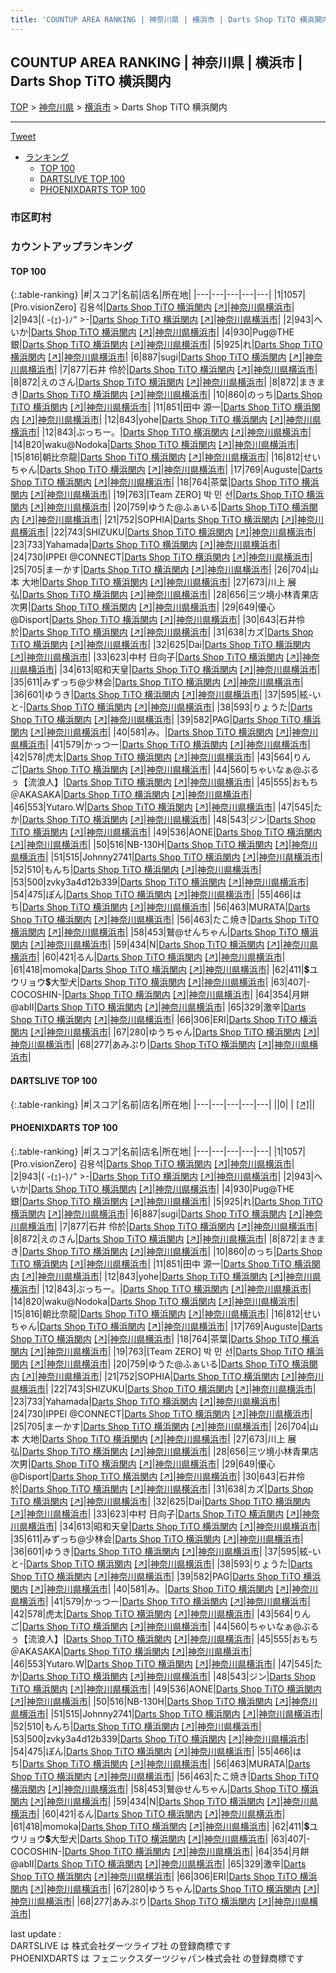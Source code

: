 ```yaml
---
title: 'COUNTUP AREA RANKING | 神奈川県 | 横浜市 | Darts Shop TiTO 横浜関内'
---
```

## COUNTUP AREA RANKING | 神奈川県 | 横浜市 | Darts Shop TiTO 横浜関内

[TOP](/darts/rank/) > [神奈川県](/darts/rank/神奈川県/) > [横浜市](/darts/rank/神奈川県/横浜市/) > Darts Shop TiTO 横浜関内

___

<a href="https://twitter.com/share?ref_src=twsrc%5Etfw" data-text="COUNTUP AREA RANKING | 神奈川県横浜市Darts Shop TiTO 横浜関内" class="twitter-share-button" data-hashtags="DARTSLIVE,PHOENIXDARTS,darts,ダーツ" data-show-count="false">Tweet</a>

* [ランキング](#カウントアップランキング)
    * [TOP 100](#top-100)
    * [DARTSLIVE TOP 100](#dartslive-top-100)
    * [PHOENIXDARTS TOP 100](#phoenixdarts-top-100)

### 市区町村

<ul>

</ul>

### カウントアップランキング

#### TOP 100



{:.table-ranking}
|#|スコア|名前|店名|所在地|
|---|---|---|---|---|
|1|1057|<span class="rank-name-pd"><span class="pro-icon-pd"></span>[Pro.visionZero] 김용석</span>|<a href="/darts/rank/shops/8404.html">Darts Shop TiTO 横浜関内</a> <a href="https://vs.phoenixdarts.com/jp/shop/shopDetailInfo/s_8404?s_seq=8404">[↗]</a>|<a href="/darts/rank/神奈川県/横浜市">神奈川県横浜市</a>|
|2|943|<span class="rank-name-pd">( -(ｪ)-)ﾉ&quot; &gt;-</span>|<a href="/darts/rank/shops/8404.html">Darts Shop TiTO 横浜関内</a> <a href="https://vs.phoenixdarts.com/jp/shop/shopDetailInfo/s_8404?s_seq=8404">[↗]</a>|<a href="/darts/rank/神奈川県/横浜市">神奈川県横浜市</a>|
|2|943|<span class="rank-name-pd">へいか</span>|<a href="/darts/rank/shops/8404.html">Darts Shop TiTO 横浜関内</a> <a href="https://vs.phoenixdarts.com/jp/shop/shopDetailInfo/s_8404?s_seq=8404">[↗]</a>|<a href="/darts/rank/神奈川県/横浜市">神奈川県横浜市</a>|
|4|930|<span class="rank-name-pd">Pug@THE銀</span>|<a href="/darts/rank/shops/8404.html">Darts Shop TiTO 横浜関内</a> <a href="https://vs.phoenixdarts.com/jp/shop/shopDetailInfo/s_8404?s_seq=8404">[↗]</a>|<a href="/darts/rank/神奈川県/横浜市">神奈川県横浜市</a>|
|5|925|<span class="rank-name-pd">れ</span>|<a href="/darts/rank/shops/8404.html">Darts Shop TiTO 横浜関内</a> <a href="https://vs.phoenixdarts.com/jp/shop/shopDetailInfo/s_8404?s_seq=8404">[↗]</a>|<a href="/darts/rank/神奈川県/横浜市">神奈川県横浜市</a>|
|6|887|<span class="rank-name-pd">sugi</span>|<a href="/darts/rank/shops/8404.html">Darts Shop TiTO 横浜関内</a> <a href="https://vs.phoenixdarts.com/jp/shop/shopDetailInfo/s_8404?s_seq=8404">[↗]</a>|<a href="/darts/rank/神奈川県/横浜市">神奈川県横浜市</a>|
|7|877|<span class="rank-name-pd"><span class="pro-icon-pd"></span>石井 伶於</span>|<a href="/darts/rank/shops/8404.html">Darts Shop TiTO 横浜関内</a> <a href="https://vs.phoenixdarts.com/jp/shop/shopDetailInfo/s_8404?s_seq=8404">[↗]</a>|<a href="/darts/rank/神奈川県/横浜市">神奈川県横浜市</a>|
|8|872|<span class="rank-name-pd">えのさん</span>|<a href="/darts/rank/shops/8404.html">Darts Shop TiTO 横浜関内</a> <a href="https://vs.phoenixdarts.com/jp/shop/shopDetailInfo/s_8404?s_seq=8404">[↗]</a>|<a href="/darts/rank/神奈川県/横浜市">神奈川県横浜市</a>|
|8|872|<span class="rank-name-pd">まきまき</span>|<a href="/darts/rank/shops/8404.html">Darts Shop TiTO 横浜関内</a> <a href="https://vs.phoenixdarts.com/jp/shop/shopDetailInfo/s_8404?s_seq=8404">[↗]</a>|<a href="/darts/rank/神奈川県/横浜市">神奈川県横浜市</a>|
|10|860|<span class="rank-name-pd">のっち</span>|<a href="/darts/rank/shops/8404.html">Darts Shop TiTO 横浜関内</a> <a href="https://vs.phoenixdarts.com/jp/shop/shopDetailInfo/s_8404?s_seq=8404">[↗]</a>|<a href="/darts/rank/神奈川県/横浜市">神奈川県横浜市</a>|
|11|851|<span class="rank-name-pd"><span class="pro-icon-pd"></span>田中 源一</span>|<a href="/darts/rank/shops/8404.html">Darts Shop TiTO 横浜関内</a> <a href="https://vs.phoenixdarts.com/jp/shop/shopDetailInfo/s_8404?s_seq=8404">[↗]</a>|<a href="/darts/rank/神奈川県/横浜市">神奈川県横浜市</a>|
|12|843|<span class="rank-name-pd">yohe</span>|<a href="/darts/rank/shops/8404.html">Darts Shop TiTO 横浜関内</a> <a href="https://vs.phoenixdarts.com/jp/shop/shopDetailInfo/s_8404?s_seq=8404">[↗]</a>|<a href="/darts/rank/神奈川県/横浜市">神奈川県横浜市</a>|
|12|843|<span class="rank-name-pd">ぶっちー。</span>|<a href="/darts/rank/shops/8404.html">Darts Shop TiTO 横浜関内</a> <a href="https://vs.phoenixdarts.com/jp/shop/shopDetailInfo/s_8404?s_seq=8404">[↗]</a>|<a href="/darts/rank/神奈川県/横浜市">神奈川県横浜市</a>|
|14|820|<span class="rank-name-pd">waku@Nodoka</span>|<a href="/darts/rank/shops/8404.html">Darts Shop TiTO 横浜関内</a> <a href="https://vs.phoenixdarts.com/jp/shop/shopDetailInfo/s_8404?s_seq=8404">[↗]</a>|<a href="/darts/rank/神奈川県/横浜市">神奈川県横浜市</a>|
|15|816|<span class="rank-name-pd">朝比奈龍</span>|<a href="/darts/rank/shops/8404.html">Darts Shop TiTO 横浜関内</a> <a href="https://vs.phoenixdarts.com/jp/shop/shopDetailInfo/s_8404?s_seq=8404">[↗]</a>|<a href="/darts/rank/神奈川県/横浜市">神奈川県横浜市</a>|
|16|812|<span class="rank-name-pd">せいちゃん</span>|<a href="/darts/rank/shops/8404.html">Darts Shop TiTO 横浜関内</a> <a href="https://vs.phoenixdarts.com/jp/shop/shopDetailInfo/s_8404?s_seq=8404">[↗]</a>|<a href="/darts/rank/神奈川県/横浜市">神奈川県横浜市</a>|
|17|769|<span class="rank-name-pd">Auguste</span>|<a href="/darts/rank/shops/8404.html">Darts Shop TiTO 横浜関内</a> <a href="https://vs.phoenixdarts.com/jp/shop/shopDetailInfo/s_8404?s_seq=8404">[↗]</a>|<a href="/darts/rank/神奈川県/横浜市">神奈川県横浜市</a>|
|18|764|<span class="rank-name-pd">茶葉</span>|<a href="/darts/rank/shops/8404.html">Darts Shop TiTO 横浜関内</a> <a href="https://vs.phoenixdarts.com/jp/shop/shopDetailInfo/s_8404?s_seq=8404">[↗]</a>|<a href="/darts/rank/神奈川県/横浜市">神奈川県横浜市</a>|
|19|763|<span class="rank-name-pd">[Team ZERO] 박 민 선</span>|<a href="/darts/rank/shops/8404.html">Darts Shop TiTO 横浜関内</a> <a href="https://vs.phoenixdarts.com/jp/shop/shopDetailInfo/s_8404?s_seq=8404">[↗]</a>|<a href="/darts/rank/神奈川県/横浜市">神奈川県横浜市</a>|
|20|759|<span class="rank-name-pd">ゆうた@ふぁいる</span>|<a href="/darts/rank/shops/8404.html">Darts Shop TiTO 横浜関内</a> <a href="https://vs.phoenixdarts.com/jp/shop/shopDetailInfo/s_8404?s_seq=8404">[↗]</a>|<a href="/darts/rank/神奈川県/横浜市">神奈川県横浜市</a>|
|21|752|<span class="rank-name-pd">SOPHIA</span>|<a href="/darts/rank/shops/8404.html">Darts Shop TiTO 横浜関内</a> <a href="https://vs.phoenixdarts.com/jp/shop/shopDetailInfo/s_8404?s_seq=8404">[↗]</a>|<a href="/darts/rank/神奈川県/横浜市">神奈川県横浜市</a>|
|22|743|<span class="rank-name-pd">SHIZUKU</span>|<a href="/darts/rank/shops/8404.html">Darts Shop TiTO 横浜関内</a> <a href="https://vs.phoenixdarts.com/jp/shop/shopDetailInfo/s_8404?s_seq=8404">[↗]</a>|<a href="/darts/rank/神奈川県/横浜市">神奈川県横浜市</a>|
|23|733|<span class="rank-name-pd">Yahamada</span>|<a href="/darts/rank/shops/8404.html">Darts Shop TiTO 横浜関内</a> <a href="https://vs.phoenixdarts.com/jp/shop/shopDetailInfo/s_8404?s_seq=8404">[↗]</a>|<a href="/darts/rank/神奈川県/横浜市">神奈川県横浜市</a>|
|24|730|<span class="rank-name-pd">IPPEI @CONNECT</span>|<a href="/darts/rank/shops/8404.html">Darts Shop TiTO 横浜関内</a> <a href="https://vs.phoenixdarts.com/jp/shop/shopDetailInfo/s_8404?s_seq=8404">[↗]</a>|<a href="/darts/rank/神奈川県/横浜市">神奈川県横浜市</a>|
|25|705|<span class="rank-name-pd">まーかす</span>|<a href="/darts/rank/shops/8404.html">Darts Shop TiTO 横浜関内</a> <a href="https://vs.phoenixdarts.com/jp/shop/shopDetailInfo/s_8404?s_seq=8404">[↗]</a>|<a href="/darts/rank/神奈川県/横浜市">神奈川県横浜市</a>|
|26|704|<span class="rank-name-pd"><span class="pro-icon-pd"></span>山本 大地</span>|<a href="/darts/rank/shops/8404.html">Darts Shop TiTO 横浜関内</a> <a href="https://vs.phoenixdarts.com/jp/shop/shopDetailInfo/s_8404?s_seq=8404">[↗]</a>|<a href="/darts/rank/神奈川県/横浜市">神奈川県横浜市</a>|
|27|673|<span class="rank-name-pd"><span class="pro-icon-pd"></span>川上 展弘</span>|<a href="/darts/rank/shops/8404.html">Darts Shop TiTO 横浜関内</a> <a href="https://vs.phoenixdarts.com/jp/shop/shopDetailInfo/s_8404?s_seq=8404">[↗]</a>|<a href="/darts/rank/神奈川県/横浜市">神奈川県横浜市</a>|
|28|656|<span class="rank-name-pd">三ツ境小林青果店　次男</span>|<a href="/darts/rank/shops/8404.html">Darts Shop TiTO 横浜関内</a> <a href="https://vs.phoenixdarts.com/jp/shop/shopDetailInfo/s_8404?s_seq=8404">[↗]</a>|<a href="/darts/rank/神奈川県/横浜市">神奈川県横浜市</a>|
|29|649|<span class="rank-name-pd">優心@Disport</span>|<a href="/darts/rank/shops/8404.html">Darts Shop TiTO 横浜関内</a> <a href="https://vs.phoenixdarts.com/jp/shop/shopDetailInfo/s_8404?s_seq=8404">[↗]</a>|<a href="/darts/rank/神奈川県/横浜市">神奈川県横浜市</a>|
|30|643|<span class="rank-name-pd">石井伶於</span>|<a href="/darts/rank/shops/8404.html">Darts Shop TiTO 横浜関内</a> <a href="https://vs.phoenixdarts.com/jp/shop/shopDetailInfo/s_8404?s_seq=8404">[↗]</a>|<a href="/darts/rank/神奈川県/横浜市">神奈川県横浜市</a>|
|31|638|<span class="rank-name-pd">カズ</span>|<a href="/darts/rank/shops/8404.html">Darts Shop TiTO 横浜関内</a> <a href="https://vs.phoenixdarts.com/jp/shop/shopDetailInfo/s_8404?s_seq=8404">[↗]</a>|<a href="/darts/rank/神奈川県/横浜市">神奈川県横浜市</a>|
|32|625|<span class="rank-name-pd">Dai</span>|<a href="/darts/rank/shops/8404.html">Darts Shop TiTO 横浜関内</a> <a href="https://vs.phoenixdarts.com/jp/shop/shopDetailInfo/s_8404?s_seq=8404">[↗]</a>|<a href="/darts/rank/神奈川県/横浜市">神奈川県横浜市</a>|
|33|623|<span class="rank-name-pd"><span class="pro-icon-pd"></span>中村 日向子</span>|<a href="/darts/rank/shops/8404.html">Darts Shop TiTO 横浜関内</a> <a href="https://vs.phoenixdarts.com/jp/shop/shopDetailInfo/s_8404?s_seq=8404">[↗]</a>|<a href="/darts/rank/神奈川県/横浜市">神奈川県横浜市</a>|
|34|613|<span class="rank-name-pd">昭和天皇</span>|<a href="/darts/rank/shops/8404.html">Darts Shop TiTO 横浜関内</a> <a href="https://vs.phoenixdarts.com/jp/shop/shopDetailInfo/s_8404?s_seq=8404">[↗]</a>|<a href="/darts/rank/神奈川県/横浜市">神奈川県横浜市</a>|
|35|611|<span class="rank-name-pd">みずっち@少林会</span>|<a href="/darts/rank/shops/8404.html">Darts Shop TiTO 横浜関内</a> <a href="https://vs.phoenixdarts.com/jp/shop/shopDetailInfo/s_8404?s_seq=8404">[↗]</a>|<a href="/darts/rank/神奈川県/横浜市">神奈川県横浜市</a>|
|36|601|<span class="rank-name-pd">ゆうき</span>|<a href="/darts/rank/shops/8404.html">Darts Shop TiTO 横浜関内</a> <a href="https://vs.phoenixdarts.com/jp/shop/shopDetailInfo/s_8404?s_seq=8404">[↗]</a>|<a href="/darts/rank/神奈川県/横浜市">神奈川県横浜市</a>|
|37|595|<span class="rank-name-pd">絃-いと-</span>|<a href="/darts/rank/shops/8404.html">Darts Shop TiTO 横浜関内</a> <a href="https://vs.phoenixdarts.com/jp/shop/shopDetailInfo/s_8404?s_seq=8404">[↗]</a>|<a href="/darts/rank/神奈川県/横浜市">神奈川県横浜市</a>|
|38|593|<span class="rank-name-pd">りょうた</span>|<a href="/darts/rank/shops/8404.html">Darts Shop TiTO 横浜関内</a> <a href="https://vs.phoenixdarts.com/jp/shop/shopDetailInfo/s_8404?s_seq=8404">[↗]</a>|<a href="/darts/rank/神奈川県/横浜市">神奈川県横浜市</a>|
|39|582|<span class="rank-name-pd">PAG</span>|<a href="/darts/rank/shops/8404.html">Darts Shop TiTO 横浜関内</a> <a href="https://vs.phoenixdarts.com/jp/shop/shopDetailInfo/s_8404?s_seq=8404">[↗]</a>|<a href="/darts/rank/神奈川県/横浜市">神奈川県横浜市</a>|
|40|581|<span class="rank-name-pd">み。</span>|<a href="/darts/rank/shops/8404.html">Darts Shop TiTO 横浜関内</a> <a href="https://vs.phoenixdarts.com/jp/shop/shopDetailInfo/s_8404?s_seq=8404">[↗]</a>|<a href="/darts/rank/神奈川県/横浜市">神奈川県横浜市</a>|
|41|579|<span class="rank-name-pd">かっつー</span>|<a href="/darts/rank/shops/8404.html">Darts Shop TiTO 横浜関内</a> <a href="https://vs.phoenixdarts.com/jp/shop/shopDetailInfo/s_8404?s_seq=8404">[↗]</a>|<a href="/darts/rank/神奈川県/横浜市">神奈川県横浜市</a>|
|42|578|<span class="rank-name-pd">虎太</span>|<a href="/darts/rank/shops/8404.html">Darts Shop TiTO 横浜関内</a> <a href="https://vs.phoenixdarts.com/jp/shop/shopDetailInfo/s_8404?s_seq=8404">[↗]</a>|<a href="/darts/rank/神奈川県/横浜市">神奈川県横浜市</a>|
|43|564|<span class="rank-name-pd">りんご</span>|<a href="/darts/rank/shops/8404.html">Darts Shop TiTO 横浜関内</a> <a href="https://vs.phoenixdarts.com/jp/shop/shopDetailInfo/s_8404?s_seq=8404">[↗]</a>|<a href="/darts/rank/神奈川県/横浜市">神奈川県横浜市</a>|
|44|560|<span class="rank-name-pd">ちゃいなぁ@ぶるぅ【流浪人】</span>|<a href="/darts/rank/shops/8404.html">Darts Shop TiTO 横浜関内</a> <a href="https://vs.phoenixdarts.com/jp/shop/shopDetailInfo/s_8404?s_seq=8404">[↗]</a>|<a href="/darts/rank/神奈川県/横浜市">神奈川県横浜市</a>|
|45|555|<span class="rank-name-pd">おもち＠AKASAKA</span>|<a href="/darts/rank/shops/8404.html">Darts Shop TiTO 横浜関内</a> <a href="https://vs.phoenixdarts.com/jp/shop/shopDetailInfo/s_8404?s_seq=8404">[↗]</a>|<a href="/darts/rank/神奈川県/横浜市">神奈川県横浜市</a>|
|46|553|<span class="rank-name-pd">Yutaro.W</span>|<a href="/darts/rank/shops/8404.html">Darts Shop TiTO 横浜関内</a> <a href="https://vs.phoenixdarts.com/jp/shop/shopDetailInfo/s_8404?s_seq=8404">[↗]</a>|<a href="/darts/rank/神奈川県/横浜市">神奈川県横浜市</a>|
|47|545|<span class="rank-name-pd">たか</span>|<a href="/darts/rank/shops/8404.html">Darts Shop TiTO 横浜関内</a> <a href="https://vs.phoenixdarts.com/jp/shop/shopDetailInfo/s_8404?s_seq=8404">[↗]</a>|<a href="/darts/rank/神奈川県/横浜市">神奈川県横浜市</a>|
|48|543|<span class="rank-name-pd">ジン</span>|<a href="/darts/rank/shops/8404.html">Darts Shop TiTO 横浜関内</a> <a href="https://vs.phoenixdarts.com/jp/shop/shopDetailInfo/s_8404?s_seq=8404">[↗]</a>|<a href="/darts/rank/神奈川県/横浜市">神奈川県横浜市</a>|
|49|536|<span class="rank-name-pd">AONE</span>|<a href="/darts/rank/shops/8404.html">Darts Shop TiTO 横浜関内</a> <a href="https://vs.phoenixdarts.com/jp/shop/shopDetailInfo/s_8404?s_seq=8404">[↗]</a>|<a href="/darts/rank/神奈川県/横浜市">神奈川県横浜市</a>|
|50|516|<span class="rank-name-pd">NB-130H</span>|<a href="/darts/rank/shops/8404.html">Darts Shop TiTO 横浜関内</a> <a href="https://vs.phoenixdarts.com/jp/shop/shopDetailInfo/s_8404?s_seq=8404">[↗]</a>|<a href="/darts/rank/神奈川県/横浜市">神奈川県横浜市</a>|
|51|515|<span class="rank-name-pd">Johnny2741</span>|<a href="/darts/rank/shops/8404.html">Darts Shop TiTO 横浜関内</a> <a href="https://vs.phoenixdarts.com/jp/shop/shopDetailInfo/s_8404?s_seq=8404">[↗]</a>|<a href="/darts/rank/神奈川県/横浜市">神奈川県横浜市</a>|
|52|510|<span class="rank-name-pd">もんち</span>|<a href="/darts/rank/shops/8404.html">Darts Shop TiTO 横浜関内</a> <a href="https://vs.phoenixdarts.com/jp/shop/shopDetailInfo/s_8404?s_seq=8404">[↗]</a>|<a href="/darts/rank/神奈川県/横浜市">神奈川県横浜市</a>|
|53|500|<span class="rank-name-pd">zvky3a4d12b339</span>|<a href="/darts/rank/shops/8404.html">Darts Shop TiTO 横浜関内</a> <a href="https://vs.phoenixdarts.com/jp/shop/shopDetailInfo/s_8404?s_seq=8404">[↗]</a>|<a href="/darts/rank/神奈川県/横浜市">神奈川県横浜市</a>|
|54|475|<span class="rank-name-pd">ぽん</span>|<a href="/darts/rank/shops/8404.html">Darts Shop TiTO 横浜関内</a> <a href="https://vs.phoenixdarts.com/jp/shop/shopDetailInfo/s_8404?s_seq=8404">[↗]</a>|<a href="/darts/rank/神奈川県/横浜市">神奈川県横浜市</a>|
|55|466|<span class="rank-name-pd">はち</span>|<a href="/darts/rank/shops/8404.html">Darts Shop TiTO 横浜関内</a> <a href="https://vs.phoenixdarts.com/jp/shop/shopDetailInfo/s_8404?s_seq=8404">[↗]</a>|<a href="/darts/rank/神奈川県/横浜市">神奈川県横浜市</a>|
|56|463|<span class="rank-name-pd">MURATA</span>|<a href="/darts/rank/shops/8404.html">Darts Shop TiTO 横浜関内</a> <a href="https://vs.phoenixdarts.com/jp/shop/shopDetailInfo/s_8404?s_seq=8404">[↗]</a>|<a href="/darts/rank/神奈川県/横浜市">神奈川県横浜市</a>|
|56|463|<span class="rank-name-pd">たこ焼き</span>|<a href="/darts/rank/shops/8404.html">Darts Shop TiTO 横浜関内</a> <a href="https://vs.phoenixdarts.com/jp/shop/shopDetailInfo/s_8404?s_seq=8404">[↗]</a>|<a href="/darts/rank/神奈川県/横浜市">神奈川県横浜市</a>|
|58|453|<span class="rank-name-pd">鷲@せんちゃん</span>|<a href="/darts/rank/shops/8404.html">Darts Shop TiTO 横浜関内</a> <a href="https://vs.phoenixdarts.com/jp/shop/shopDetailInfo/s_8404?s_seq=8404">[↗]</a>|<a href="/darts/rank/神奈川県/横浜市">神奈川県横浜市</a>|
|59|434|<span class="rank-name-pd">N</span>|<a href="/darts/rank/shops/8404.html">Darts Shop TiTO 横浜関内</a> <a href="https://vs.phoenixdarts.com/jp/shop/shopDetailInfo/s_8404?s_seq=8404">[↗]</a>|<a href="/darts/rank/神奈川県/横浜市">神奈川県横浜市</a>|
|60|421|<span class="rank-name-pd">るん</span>|<a href="/darts/rank/shops/8404.html">Darts Shop TiTO 横浜関内</a> <a href="https://vs.phoenixdarts.com/jp/shop/shopDetailInfo/s_8404?s_seq=8404">[↗]</a>|<a href="/darts/rank/神奈川県/横浜市">神奈川県横浜市</a>|
|61|418|<span class="rank-name-pd">momoka</span>|<a href="/darts/rank/shops/8404.html">Darts Shop TiTO 横浜関内</a> <a href="https://vs.phoenixdarts.com/jp/shop/shopDetailInfo/s_8404?s_seq=8404">[↗]</a>|<a href="/darts/rank/神奈川県/横浜市">神奈川県横浜市</a>|
|62|411|<span class="rank-name-pd">💲ユウリョウ💲大型犬</span>|<a href="/darts/rank/shops/8404.html">Darts Shop TiTO 横浜関内</a> <a href="https://vs.phoenixdarts.com/jp/shop/shopDetailInfo/s_8404?s_seq=8404">[↗]</a>|<a href="/darts/rank/神奈川県/横浜市">神奈川県横浜市</a>|
|63|407|<span class="rank-name-pd">-COCOSHIN-</span>|<a href="/darts/rank/shops/8404.html">Darts Shop TiTO 横浜関内</a> <a href="https://vs.phoenixdarts.com/jp/shop/shopDetailInfo/s_8404?s_seq=8404">[↗]</a>|<a href="/darts/rank/神奈川県/横浜市">神奈川県横浜市</a>|
|64|354|<span class="rank-name-pd">月餅@abⅡ</span>|<a href="/darts/rank/shops/8404.html">Darts Shop TiTO 横浜関内</a> <a href="https://vs.phoenixdarts.com/jp/shop/shopDetailInfo/s_8404?s_seq=8404">[↗]</a>|<a href="/darts/rank/神奈川県/横浜市">神奈川県横浜市</a>|
|65|329|<span class="rank-name-pd">激辛</span>|<a href="/darts/rank/shops/8404.html">Darts Shop TiTO 横浜関内</a> <a href="https://vs.phoenixdarts.com/jp/shop/shopDetailInfo/s_8404?s_seq=8404">[↗]</a>|<a href="/darts/rank/神奈川県/横浜市">神奈川県横浜市</a>|
|66|306|<span class="rank-name-pd">ERI</span>|<a href="/darts/rank/shops/8404.html">Darts Shop TiTO 横浜関内</a> <a href="https://vs.phoenixdarts.com/jp/shop/shopDetailInfo/s_8404?s_seq=8404">[↗]</a>|<a href="/darts/rank/神奈川県/横浜市">神奈川県横浜市</a>|
|67|280|<span class="rank-name-pd">ゆうちゃん</span>|<a href="/darts/rank/shops/8404.html">Darts Shop TiTO 横浜関内</a> <a href="https://vs.phoenixdarts.com/jp/shop/shopDetailInfo/s_8404?s_seq=8404">[↗]</a>|<a href="/darts/rank/神奈川県/横浜市">神奈川県横浜市</a>|
|68|277|<span class="rank-name-pd">あみぷり</span>|<a href="/darts/rank/shops/8404.html">Darts Shop TiTO 横浜関内</a> <a href="https://vs.phoenixdarts.com/jp/shop/shopDetailInfo/s_8404?s_seq=8404">[↗]</a>|<a href="/darts/rank/神奈川県/横浜市">神奈川県横浜市</a>|


#### DARTSLIVE TOP 100



{:.table-ranking}
|#|スコア|名前|店名|所在地|
|---|---|---|---|---|
||0|<span class="rank-name-dl"> </span>|<a href="/darts/rank/shops/.html"></a> <a href="">[↗]</a>|<a href="/darts/rank//"></a>|


#### PHOENIXDARTS TOP 100



{:.table-ranking}
|#|スコア|名前|店名|所在地|
|---|---|---|---|---|
|1|1057|<span class="rank-name-pd"><span class="pro-icon-pd"></span>[Pro.visionZero] 김용석</span>|<a href="/darts/rank/shops/8404.html">Darts Shop TiTO 横浜関内</a> <a href="https://vs.phoenixdarts.com/jp/shop/shopDetailInfo/s_8404?s_seq=8404">[↗]</a>|<a href="/darts/rank/神奈川県/横浜市">神奈川県横浜市</a>|
|2|943|<span class="rank-name-pd">( -(ｪ)-)ﾉ&quot; &gt;-</span>|<a href="/darts/rank/shops/8404.html">Darts Shop TiTO 横浜関内</a> <a href="https://vs.phoenixdarts.com/jp/shop/shopDetailInfo/s_8404?s_seq=8404">[↗]</a>|<a href="/darts/rank/神奈川県/横浜市">神奈川県横浜市</a>|
|2|943|<span class="rank-name-pd">へいか</span>|<a href="/darts/rank/shops/8404.html">Darts Shop TiTO 横浜関内</a> <a href="https://vs.phoenixdarts.com/jp/shop/shopDetailInfo/s_8404?s_seq=8404">[↗]</a>|<a href="/darts/rank/神奈川県/横浜市">神奈川県横浜市</a>|
|4|930|<span class="rank-name-pd">Pug@THE銀</span>|<a href="/darts/rank/shops/8404.html">Darts Shop TiTO 横浜関内</a> <a href="https://vs.phoenixdarts.com/jp/shop/shopDetailInfo/s_8404?s_seq=8404">[↗]</a>|<a href="/darts/rank/神奈川県/横浜市">神奈川県横浜市</a>|
|5|925|<span class="rank-name-pd">れ</span>|<a href="/darts/rank/shops/8404.html">Darts Shop TiTO 横浜関内</a> <a href="https://vs.phoenixdarts.com/jp/shop/shopDetailInfo/s_8404?s_seq=8404">[↗]</a>|<a href="/darts/rank/神奈川県/横浜市">神奈川県横浜市</a>|
|6|887|<span class="rank-name-pd">sugi</span>|<a href="/darts/rank/shops/8404.html">Darts Shop TiTO 横浜関内</a> <a href="https://vs.phoenixdarts.com/jp/shop/shopDetailInfo/s_8404?s_seq=8404">[↗]</a>|<a href="/darts/rank/神奈川県/横浜市">神奈川県横浜市</a>|
|7|877|<span class="rank-name-pd"><span class="pro-icon-pd"></span>石井 伶於</span>|<a href="/darts/rank/shops/8404.html">Darts Shop TiTO 横浜関内</a> <a href="https://vs.phoenixdarts.com/jp/shop/shopDetailInfo/s_8404?s_seq=8404">[↗]</a>|<a href="/darts/rank/神奈川県/横浜市">神奈川県横浜市</a>|
|8|872|<span class="rank-name-pd">えのさん</span>|<a href="/darts/rank/shops/8404.html">Darts Shop TiTO 横浜関内</a> <a href="https://vs.phoenixdarts.com/jp/shop/shopDetailInfo/s_8404?s_seq=8404">[↗]</a>|<a href="/darts/rank/神奈川県/横浜市">神奈川県横浜市</a>|
|8|872|<span class="rank-name-pd">まきまき</span>|<a href="/darts/rank/shops/8404.html">Darts Shop TiTO 横浜関内</a> <a href="https://vs.phoenixdarts.com/jp/shop/shopDetailInfo/s_8404?s_seq=8404">[↗]</a>|<a href="/darts/rank/神奈川県/横浜市">神奈川県横浜市</a>|
|10|860|<span class="rank-name-pd">のっち</span>|<a href="/darts/rank/shops/8404.html">Darts Shop TiTO 横浜関内</a> <a href="https://vs.phoenixdarts.com/jp/shop/shopDetailInfo/s_8404?s_seq=8404">[↗]</a>|<a href="/darts/rank/神奈川県/横浜市">神奈川県横浜市</a>|
|11|851|<span class="rank-name-pd"><span class="pro-icon-pd"></span>田中 源一</span>|<a href="/darts/rank/shops/8404.html">Darts Shop TiTO 横浜関内</a> <a href="https://vs.phoenixdarts.com/jp/shop/shopDetailInfo/s_8404?s_seq=8404">[↗]</a>|<a href="/darts/rank/神奈川県/横浜市">神奈川県横浜市</a>|
|12|843|<span class="rank-name-pd">yohe</span>|<a href="/darts/rank/shops/8404.html">Darts Shop TiTO 横浜関内</a> <a href="https://vs.phoenixdarts.com/jp/shop/shopDetailInfo/s_8404?s_seq=8404">[↗]</a>|<a href="/darts/rank/神奈川県/横浜市">神奈川県横浜市</a>|
|12|843|<span class="rank-name-pd">ぶっちー。</span>|<a href="/darts/rank/shops/8404.html">Darts Shop TiTO 横浜関内</a> <a href="https://vs.phoenixdarts.com/jp/shop/shopDetailInfo/s_8404?s_seq=8404">[↗]</a>|<a href="/darts/rank/神奈川県/横浜市">神奈川県横浜市</a>|
|14|820|<span class="rank-name-pd">waku@Nodoka</span>|<a href="/darts/rank/shops/8404.html">Darts Shop TiTO 横浜関内</a> <a href="https://vs.phoenixdarts.com/jp/shop/shopDetailInfo/s_8404?s_seq=8404">[↗]</a>|<a href="/darts/rank/神奈川県/横浜市">神奈川県横浜市</a>|
|15|816|<span class="rank-name-pd">朝比奈龍</span>|<a href="/darts/rank/shops/8404.html">Darts Shop TiTO 横浜関内</a> <a href="https://vs.phoenixdarts.com/jp/shop/shopDetailInfo/s_8404?s_seq=8404">[↗]</a>|<a href="/darts/rank/神奈川県/横浜市">神奈川県横浜市</a>|
|16|812|<span class="rank-name-pd">せいちゃん</span>|<a href="/darts/rank/shops/8404.html">Darts Shop TiTO 横浜関内</a> <a href="https://vs.phoenixdarts.com/jp/shop/shopDetailInfo/s_8404?s_seq=8404">[↗]</a>|<a href="/darts/rank/神奈川県/横浜市">神奈川県横浜市</a>|
|17|769|<span class="rank-name-pd">Auguste</span>|<a href="/darts/rank/shops/8404.html">Darts Shop TiTO 横浜関内</a> <a href="https://vs.phoenixdarts.com/jp/shop/shopDetailInfo/s_8404?s_seq=8404">[↗]</a>|<a href="/darts/rank/神奈川県/横浜市">神奈川県横浜市</a>|
|18|764|<span class="rank-name-pd">茶葉</span>|<a href="/darts/rank/shops/8404.html">Darts Shop TiTO 横浜関内</a> <a href="https://vs.phoenixdarts.com/jp/shop/shopDetailInfo/s_8404?s_seq=8404">[↗]</a>|<a href="/darts/rank/神奈川県/横浜市">神奈川県横浜市</a>|
|19|763|<span class="rank-name-pd">[Team ZERO] 박 민 선</span>|<a href="/darts/rank/shops/8404.html">Darts Shop TiTO 横浜関内</a> <a href="https://vs.phoenixdarts.com/jp/shop/shopDetailInfo/s_8404?s_seq=8404">[↗]</a>|<a href="/darts/rank/神奈川県/横浜市">神奈川県横浜市</a>|
|20|759|<span class="rank-name-pd">ゆうた@ふぁいる</span>|<a href="/darts/rank/shops/8404.html">Darts Shop TiTO 横浜関内</a> <a href="https://vs.phoenixdarts.com/jp/shop/shopDetailInfo/s_8404?s_seq=8404">[↗]</a>|<a href="/darts/rank/神奈川県/横浜市">神奈川県横浜市</a>|
|21|752|<span class="rank-name-pd">SOPHIA</span>|<a href="/darts/rank/shops/8404.html">Darts Shop TiTO 横浜関内</a> <a href="https://vs.phoenixdarts.com/jp/shop/shopDetailInfo/s_8404?s_seq=8404">[↗]</a>|<a href="/darts/rank/神奈川県/横浜市">神奈川県横浜市</a>|
|22|743|<span class="rank-name-pd">SHIZUKU</span>|<a href="/darts/rank/shops/8404.html">Darts Shop TiTO 横浜関内</a> <a href="https://vs.phoenixdarts.com/jp/shop/shopDetailInfo/s_8404?s_seq=8404">[↗]</a>|<a href="/darts/rank/神奈川県/横浜市">神奈川県横浜市</a>|
|23|733|<span class="rank-name-pd">Yahamada</span>|<a href="/darts/rank/shops/8404.html">Darts Shop TiTO 横浜関内</a> <a href="https://vs.phoenixdarts.com/jp/shop/shopDetailInfo/s_8404?s_seq=8404">[↗]</a>|<a href="/darts/rank/神奈川県/横浜市">神奈川県横浜市</a>|
|24|730|<span class="rank-name-pd">IPPEI @CONNECT</span>|<a href="/darts/rank/shops/8404.html">Darts Shop TiTO 横浜関内</a> <a href="https://vs.phoenixdarts.com/jp/shop/shopDetailInfo/s_8404?s_seq=8404">[↗]</a>|<a href="/darts/rank/神奈川県/横浜市">神奈川県横浜市</a>|
|25|705|<span class="rank-name-pd">まーかす</span>|<a href="/darts/rank/shops/8404.html">Darts Shop TiTO 横浜関内</a> <a href="https://vs.phoenixdarts.com/jp/shop/shopDetailInfo/s_8404?s_seq=8404">[↗]</a>|<a href="/darts/rank/神奈川県/横浜市">神奈川県横浜市</a>|
|26|704|<span class="rank-name-pd"><span class="pro-icon-pd"></span>山本 大地</span>|<a href="/darts/rank/shops/8404.html">Darts Shop TiTO 横浜関内</a> <a href="https://vs.phoenixdarts.com/jp/shop/shopDetailInfo/s_8404?s_seq=8404">[↗]</a>|<a href="/darts/rank/神奈川県/横浜市">神奈川県横浜市</a>|
|27|673|<span class="rank-name-pd"><span class="pro-icon-pd"></span>川上 展弘</span>|<a href="/darts/rank/shops/8404.html">Darts Shop TiTO 横浜関内</a> <a href="https://vs.phoenixdarts.com/jp/shop/shopDetailInfo/s_8404?s_seq=8404">[↗]</a>|<a href="/darts/rank/神奈川県/横浜市">神奈川県横浜市</a>|
|28|656|<span class="rank-name-pd">三ツ境小林青果店　次男</span>|<a href="/darts/rank/shops/8404.html">Darts Shop TiTO 横浜関内</a> <a href="https://vs.phoenixdarts.com/jp/shop/shopDetailInfo/s_8404?s_seq=8404">[↗]</a>|<a href="/darts/rank/神奈川県/横浜市">神奈川県横浜市</a>|
|29|649|<span class="rank-name-pd">優心@Disport</span>|<a href="/darts/rank/shops/8404.html">Darts Shop TiTO 横浜関内</a> <a href="https://vs.phoenixdarts.com/jp/shop/shopDetailInfo/s_8404?s_seq=8404">[↗]</a>|<a href="/darts/rank/神奈川県/横浜市">神奈川県横浜市</a>|
|30|643|<span class="rank-name-pd">石井伶於</span>|<a href="/darts/rank/shops/8404.html">Darts Shop TiTO 横浜関内</a> <a href="https://vs.phoenixdarts.com/jp/shop/shopDetailInfo/s_8404?s_seq=8404">[↗]</a>|<a href="/darts/rank/神奈川県/横浜市">神奈川県横浜市</a>|
|31|638|<span class="rank-name-pd">カズ</span>|<a href="/darts/rank/shops/8404.html">Darts Shop TiTO 横浜関内</a> <a href="https://vs.phoenixdarts.com/jp/shop/shopDetailInfo/s_8404?s_seq=8404">[↗]</a>|<a href="/darts/rank/神奈川県/横浜市">神奈川県横浜市</a>|
|32|625|<span class="rank-name-pd">Dai</span>|<a href="/darts/rank/shops/8404.html">Darts Shop TiTO 横浜関内</a> <a href="https://vs.phoenixdarts.com/jp/shop/shopDetailInfo/s_8404?s_seq=8404">[↗]</a>|<a href="/darts/rank/神奈川県/横浜市">神奈川県横浜市</a>|
|33|623|<span class="rank-name-pd"><span class="pro-icon-pd"></span>中村 日向子</span>|<a href="/darts/rank/shops/8404.html">Darts Shop TiTO 横浜関内</a> <a href="https://vs.phoenixdarts.com/jp/shop/shopDetailInfo/s_8404?s_seq=8404">[↗]</a>|<a href="/darts/rank/神奈川県/横浜市">神奈川県横浜市</a>|
|34|613|<span class="rank-name-pd">昭和天皇</span>|<a href="/darts/rank/shops/8404.html">Darts Shop TiTO 横浜関内</a> <a href="https://vs.phoenixdarts.com/jp/shop/shopDetailInfo/s_8404?s_seq=8404">[↗]</a>|<a href="/darts/rank/神奈川県/横浜市">神奈川県横浜市</a>|
|35|611|<span class="rank-name-pd">みずっち@少林会</span>|<a href="/darts/rank/shops/8404.html">Darts Shop TiTO 横浜関内</a> <a href="https://vs.phoenixdarts.com/jp/shop/shopDetailInfo/s_8404?s_seq=8404">[↗]</a>|<a href="/darts/rank/神奈川県/横浜市">神奈川県横浜市</a>|
|36|601|<span class="rank-name-pd">ゆうき</span>|<a href="/darts/rank/shops/8404.html">Darts Shop TiTO 横浜関内</a> <a href="https://vs.phoenixdarts.com/jp/shop/shopDetailInfo/s_8404?s_seq=8404">[↗]</a>|<a href="/darts/rank/神奈川県/横浜市">神奈川県横浜市</a>|
|37|595|<span class="rank-name-pd">絃-いと-</span>|<a href="/darts/rank/shops/8404.html">Darts Shop TiTO 横浜関内</a> <a href="https://vs.phoenixdarts.com/jp/shop/shopDetailInfo/s_8404?s_seq=8404">[↗]</a>|<a href="/darts/rank/神奈川県/横浜市">神奈川県横浜市</a>|
|38|593|<span class="rank-name-pd">りょうた</span>|<a href="/darts/rank/shops/8404.html">Darts Shop TiTO 横浜関内</a> <a href="https://vs.phoenixdarts.com/jp/shop/shopDetailInfo/s_8404?s_seq=8404">[↗]</a>|<a href="/darts/rank/神奈川県/横浜市">神奈川県横浜市</a>|
|39|582|<span class="rank-name-pd">PAG</span>|<a href="/darts/rank/shops/8404.html">Darts Shop TiTO 横浜関内</a> <a href="https://vs.phoenixdarts.com/jp/shop/shopDetailInfo/s_8404?s_seq=8404">[↗]</a>|<a href="/darts/rank/神奈川県/横浜市">神奈川県横浜市</a>|
|40|581|<span class="rank-name-pd">み。</span>|<a href="/darts/rank/shops/8404.html">Darts Shop TiTO 横浜関内</a> <a href="https://vs.phoenixdarts.com/jp/shop/shopDetailInfo/s_8404?s_seq=8404">[↗]</a>|<a href="/darts/rank/神奈川県/横浜市">神奈川県横浜市</a>|
|41|579|<span class="rank-name-pd">かっつー</span>|<a href="/darts/rank/shops/8404.html">Darts Shop TiTO 横浜関内</a> <a href="https://vs.phoenixdarts.com/jp/shop/shopDetailInfo/s_8404?s_seq=8404">[↗]</a>|<a href="/darts/rank/神奈川県/横浜市">神奈川県横浜市</a>|
|42|578|<span class="rank-name-pd">虎太</span>|<a href="/darts/rank/shops/8404.html">Darts Shop TiTO 横浜関内</a> <a href="https://vs.phoenixdarts.com/jp/shop/shopDetailInfo/s_8404?s_seq=8404">[↗]</a>|<a href="/darts/rank/神奈川県/横浜市">神奈川県横浜市</a>|
|43|564|<span class="rank-name-pd">りんご</span>|<a href="/darts/rank/shops/8404.html">Darts Shop TiTO 横浜関内</a> <a href="https://vs.phoenixdarts.com/jp/shop/shopDetailInfo/s_8404?s_seq=8404">[↗]</a>|<a href="/darts/rank/神奈川県/横浜市">神奈川県横浜市</a>|
|44|560|<span class="rank-name-pd">ちゃいなぁ@ぶるぅ【流浪人】</span>|<a href="/darts/rank/shops/8404.html">Darts Shop TiTO 横浜関内</a> <a href="https://vs.phoenixdarts.com/jp/shop/shopDetailInfo/s_8404?s_seq=8404">[↗]</a>|<a href="/darts/rank/神奈川県/横浜市">神奈川県横浜市</a>|
|45|555|<span class="rank-name-pd">おもち＠AKASAKA</span>|<a href="/darts/rank/shops/8404.html">Darts Shop TiTO 横浜関内</a> <a href="https://vs.phoenixdarts.com/jp/shop/shopDetailInfo/s_8404?s_seq=8404">[↗]</a>|<a href="/darts/rank/神奈川県/横浜市">神奈川県横浜市</a>|
|46|553|<span class="rank-name-pd">Yutaro.W</span>|<a href="/darts/rank/shops/8404.html">Darts Shop TiTO 横浜関内</a> <a href="https://vs.phoenixdarts.com/jp/shop/shopDetailInfo/s_8404?s_seq=8404">[↗]</a>|<a href="/darts/rank/神奈川県/横浜市">神奈川県横浜市</a>|
|47|545|<span class="rank-name-pd">たか</span>|<a href="/darts/rank/shops/8404.html">Darts Shop TiTO 横浜関内</a> <a href="https://vs.phoenixdarts.com/jp/shop/shopDetailInfo/s_8404?s_seq=8404">[↗]</a>|<a href="/darts/rank/神奈川県/横浜市">神奈川県横浜市</a>|
|48|543|<span class="rank-name-pd">ジン</span>|<a href="/darts/rank/shops/8404.html">Darts Shop TiTO 横浜関内</a> <a href="https://vs.phoenixdarts.com/jp/shop/shopDetailInfo/s_8404?s_seq=8404">[↗]</a>|<a href="/darts/rank/神奈川県/横浜市">神奈川県横浜市</a>|
|49|536|<span class="rank-name-pd">AONE</span>|<a href="/darts/rank/shops/8404.html">Darts Shop TiTO 横浜関内</a> <a href="https://vs.phoenixdarts.com/jp/shop/shopDetailInfo/s_8404?s_seq=8404">[↗]</a>|<a href="/darts/rank/神奈川県/横浜市">神奈川県横浜市</a>|
|50|516|<span class="rank-name-pd">NB-130H</span>|<a href="/darts/rank/shops/8404.html">Darts Shop TiTO 横浜関内</a> <a href="https://vs.phoenixdarts.com/jp/shop/shopDetailInfo/s_8404?s_seq=8404">[↗]</a>|<a href="/darts/rank/神奈川県/横浜市">神奈川県横浜市</a>|
|51|515|<span class="rank-name-pd">Johnny2741</span>|<a href="/darts/rank/shops/8404.html">Darts Shop TiTO 横浜関内</a> <a href="https://vs.phoenixdarts.com/jp/shop/shopDetailInfo/s_8404?s_seq=8404">[↗]</a>|<a href="/darts/rank/神奈川県/横浜市">神奈川県横浜市</a>|
|52|510|<span class="rank-name-pd">もんち</span>|<a href="/darts/rank/shops/8404.html">Darts Shop TiTO 横浜関内</a> <a href="https://vs.phoenixdarts.com/jp/shop/shopDetailInfo/s_8404?s_seq=8404">[↗]</a>|<a href="/darts/rank/神奈川県/横浜市">神奈川県横浜市</a>|
|53|500|<span class="rank-name-pd">zvky3a4d12b339</span>|<a href="/darts/rank/shops/8404.html">Darts Shop TiTO 横浜関内</a> <a href="https://vs.phoenixdarts.com/jp/shop/shopDetailInfo/s_8404?s_seq=8404">[↗]</a>|<a href="/darts/rank/神奈川県/横浜市">神奈川県横浜市</a>|
|54|475|<span class="rank-name-pd">ぽん</span>|<a href="/darts/rank/shops/8404.html">Darts Shop TiTO 横浜関内</a> <a href="https://vs.phoenixdarts.com/jp/shop/shopDetailInfo/s_8404?s_seq=8404">[↗]</a>|<a href="/darts/rank/神奈川県/横浜市">神奈川県横浜市</a>|
|55|466|<span class="rank-name-pd">はち</span>|<a href="/darts/rank/shops/8404.html">Darts Shop TiTO 横浜関内</a> <a href="https://vs.phoenixdarts.com/jp/shop/shopDetailInfo/s_8404?s_seq=8404">[↗]</a>|<a href="/darts/rank/神奈川県/横浜市">神奈川県横浜市</a>|
|56|463|<span class="rank-name-pd">MURATA</span>|<a href="/darts/rank/shops/8404.html">Darts Shop TiTO 横浜関内</a> <a href="https://vs.phoenixdarts.com/jp/shop/shopDetailInfo/s_8404?s_seq=8404">[↗]</a>|<a href="/darts/rank/神奈川県/横浜市">神奈川県横浜市</a>|
|56|463|<span class="rank-name-pd">たこ焼き</span>|<a href="/darts/rank/shops/8404.html">Darts Shop TiTO 横浜関内</a> <a href="https://vs.phoenixdarts.com/jp/shop/shopDetailInfo/s_8404?s_seq=8404">[↗]</a>|<a href="/darts/rank/神奈川県/横浜市">神奈川県横浜市</a>|
|58|453|<span class="rank-name-pd">鷲@せんちゃん</span>|<a href="/darts/rank/shops/8404.html">Darts Shop TiTO 横浜関内</a> <a href="https://vs.phoenixdarts.com/jp/shop/shopDetailInfo/s_8404?s_seq=8404">[↗]</a>|<a href="/darts/rank/神奈川県/横浜市">神奈川県横浜市</a>|
|59|434|<span class="rank-name-pd">N</span>|<a href="/darts/rank/shops/8404.html">Darts Shop TiTO 横浜関内</a> <a href="https://vs.phoenixdarts.com/jp/shop/shopDetailInfo/s_8404?s_seq=8404">[↗]</a>|<a href="/darts/rank/神奈川県/横浜市">神奈川県横浜市</a>|
|60|421|<span class="rank-name-pd">るん</span>|<a href="/darts/rank/shops/8404.html">Darts Shop TiTO 横浜関内</a> <a href="https://vs.phoenixdarts.com/jp/shop/shopDetailInfo/s_8404?s_seq=8404">[↗]</a>|<a href="/darts/rank/神奈川県/横浜市">神奈川県横浜市</a>|
|61|418|<span class="rank-name-pd">momoka</span>|<a href="/darts/rank/shops/8404.html">Darts Shop TiTO 横浜関内</a> <a href="https://vs.phoenixdarts.com/jp/shop/shopDetailInfo/s_8404?s_seq=8404">[↗]</a>|<a href="/darts/rank/神奈川県/横浜市">神奈川県横浜市</a>|
|62|411|<span class="rank-name-pd">💲ユウリョウ💲大型犬</span>|<a href="/darts/rank/shops/8404.html">Darts Shop TiTO 横浜関内</a> <a href="https://vs.phoenixdarts.com/jp/shop/shopDetailInfo/s_8404?s_seq=8404">[↗]</a>|<a href="/darts/rank/神奈川県/横浜市">神奈川県横浜市</a>|
|63|407|<span class="rank-name-pd">-COCOSHIN-</span>|<a href="/darts/rank/shops/8404.html">Darts Shop TiTO 横浜関内</a> <a href="https://vs.phoenixdarts.com/jp/shop/shopDetailInfo/s_8404?s_seq=8404">[↗]</a>|<a href="/darts/rank/神奈川県/横浜市">神奈川県横浜市</a>|
|64|354|<span class="rank-name-pd">月餅@abⅡ</span>|<a href="/darts/rank/shops/8404.html">Darts Shop TiTO 横浜関内</a> <a href="https://vs.phoenixdarts.com/jp/shop/shopDetailInfo/s_8404?s_seq=8404">[↗]</a>|<a href="/darts/rank/神奈川県/横浜市">神奈川県横浜市</a>|
|65|329|<span class="rank-name-pd">激辛</span>|<a href="/darts/rank/shops/8404.html">Darts Shop TiTO 横浜関内</a> <a href="https://vs.phoenixdarts.com/jp/shop/shopDetailInfo/s_8404?s_seq=8404">[↗]</a>|<a href="/darts/rank/神奈川県/横浜市">神奈川県横浜市</a>|
|66|306|<span class="rank-name-pd">ERI</span>|<a href="/darts/rank/shops/8404.html">Darts Shop TiTO 横浜関内</a> <a href="https://vs.phoenixdarts.com/jp/shop/shopDetailInfo/s_8404?s_seq=8404">[↗]</a>|<a href="/darts/rank/神奈川県/横浜市">神奈川県横浜市</a>|
|67|280|<span class="rank-name-pd">ゆうちゃん</span>|<a href="/darts/rank/shops/8404.html">Darts Shop TiTO 横浜関内</a> <a href="https://vs.phoenixdarts.com/jp/shop/shopDetailInfo/s_8404?s_seq=8404">[↗]</a>|<a href="/darts/rank/神奈川県/横浜市">神奈川県横浜市</a>|
|68|277|<span class="rank-name-pd">あみぷり</span>|<a href="/darts/rank/shops/8404.html">Darts Shop TiTO 横浜関内</a> <a href="https://vs.phoenixdarts.com/jp/shop/shopDetailInfo/s_8404?s_seq=8404">[↗]</a>|<a href="/darts/rank/神奈川県/横浜市">神奈川県横浜市</a>|


<div class="footer border-top border-gray-light mt-5 pt-3 text-right text-gray">
    last update : <span style="font-weight: italic" id="foot_last_modified"></span><br />
    DARTSLIVE は 株式会社ダーツライブ社 の登録商標です<br />
    PHOENIXDARTS は フェニックスダーツジャパン株式会社 の登録商標です<br />
</div>

<script src="https://cdnjs.cloudflare.com/ajax/libs/jquery.tablesorter/2.31.3/js/jquery.tablesorter.min.js" integrity="sha512-qzgd5cYSZcosqpzpn7zF2ZId8f/8CHmFKZ8j7mU4OUXTNRd5g+ZHBPsgKEwoqxCtdQvExE5LprwwPAgoicguNg==" crossorigin="anonymous" referrerpolicy="no-referrer"></script>
<link rel="stylesheet" href="https://cdnjs.cloudflare.com/ajax/libs/jquery.tablesorter/2.31.3/css/theme.default.min.css" integrity="sha512-wghhOJkjQX0Lh3NSWvNKeZ0ZpNn+SPVXX1Qyc9OCaogADktxrBiBdKGDoqVUOyhStvMBmJQ8ZdMHiR3wuEq8+w==" crossorigin="anonymous" referrerpolicy="no-referrer" />
<script>
$(function() {
    $(".table-ranking").tablesorter({sortList:[[0, 0]]});
    $("#foot_last_modified").text(formatDate(new Date(document.lastModified), 'yyyy-MM-dd HH:mm:ss'));
});
</script>

<script async src="https://platform.twitter.com/widgets.js" charset="utf-8"></script>